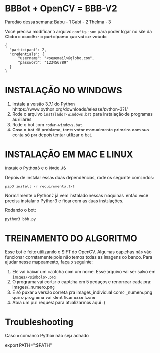 BBBot + OpenCV = BBB-V2
===============

Paredão dessa semana:
Babu - 1
Gabi - 2
Thelma - 3


Você precisa modificar o arquivo `config.json` para poder logar no site da Globo e escolher o participante que vai ser votado:

```
{
  "participant": 2,
  "credentials": {
      "username": "<seuemail>@globo.com",
      "password": "123456789"
  }
}
```


INSTALAÇÃO NO WINDOWS
=====================

1) Instale a versão 3.7.1 do Python hhttps://www.python.org/downloads/release/python-371/
2) Rode o arquivo `instalador-windows.bat` para instalação de programas auxiliares
3) Rode o bot com `rodar-windows.bat`.
4) Caso o bot dê problema, tente votar manualmente primeiro com sua conta só pra depois tentar utilizar o bot.

INSTALAÇÃO EM MAC E LINUX
=========================

Instale o Python3 e o Node.JS

Depois de instalar essas duas dependências, rode os seguinte comandos:

```
pip3 install -r requirements.txt
```

Normalmente o Python2 já vem instalado nessas máquinas, então você precisa instalar o Python3 e ficar com as duas instalações.

Rodando o bot:

```
python3 bbb.py
```

TREINAMENTO DO ALGORITMO
========================

Esse bot é feito utilizando o SIFT do OpenCV. Algumas captchas não vão funcionar corretamente pois não temos todas as imagens do banco. Para ajudar nesse mapeamento, faça o seguinte:

1) Ele vai baixar um captcha com um nome. Esse arquivo vai ser salvo em `images/<simbolo>.png`
2) O programa vai cortar o captcha em 5 pedaços e renomear cada pra: images/<simbolo>_numero.png
3) É só puxar a versão correta pra images_individual como <simbolo>_numero.png que o programa vai identificar esse ícone
4) Abra um pull request para atualizarmos aqui :)


Troubleshooting
================
Caso o comando Python não seja achado:

export PATH="<local da instalacao do Python>:$PATH"
